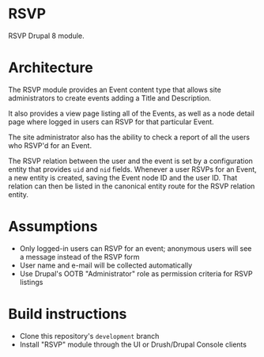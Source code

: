 # RSVP
RSVP Drupal 8 module.

# Architecture
The RSVP module provides an Event content type that allows site administrators to create events adding a Title and Description.

It also provides a view page listing all of the Events, as well as a node detail page where logged in users can RSVP for that particular Event.

The site administrator also has the ability to check a report of all the users who RSVP'd for an Event.

The RSVP relation between the user and the event is set by a configuration entity that provides `uid` and `nid` fields. Whenever a user RSVPs for an Event, a new entity is created, saving the Event node ID and the user ID. That relation can then be listed in the canonical entity route for the RSVP relation entity.

# Assumptions
* Only logged-in users can RSVP for an event; anonymous users will see a message instead of the RSVP form
* User name and e-mail will be collected automatically
* Use Drupal's OOTB "Administrator" role as permission criteria for RSVP listings

# Build instructions
* Clone this repository's `development` branch
* Install "RSVP" module through the UI or Drush/Drupal Console clients
